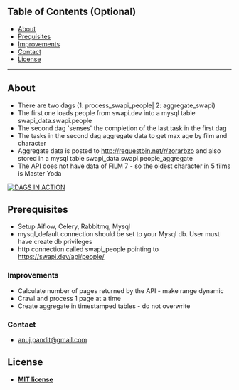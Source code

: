 
## Table of Contents (Optional)

- [About](#about)
- [Prequisites](#prerequisites)
- [Improvements](#improvements)
- [Contact](#contact)
- [License](#license)

---
## About

- There are two dags (1: process_swapi_people| 2: aggregate_swapi)
- The first one loads people from swapi.dev into a mysql table swapi_data.swapi.people
- The second dag 'senses' the completion of the last task in the first dag 
- The tasks in the second dag aggregate data to get max age by film and character 
- Aggregate data is posted to http://requestbin.net/r/zorarbzo and also stored in a mysql table swapi_data.swapi.people_aggregate
- The API does not have data of FILM 7 - so the oldest character in 5 films is Master Yoda 

[![DAGS IN ACTION](https://user-images.githubusercontent.com/12543322/94524422-36811300-0250-11eb-97bb-0c6afe89cf42.PNG)]()

## Prerequisites

- Setup Aiflow, Celery, Rabbitmq, Mysql
- mysql_default connection should be set to your Mysql db. User must have create db privileges 
- http connection called swapi_people	pointing to	https://swapi.dev/api/people/

### Improvements

- Calculate number of pages returned by the API - make range dynamic
- Crawl and process 1 page at a time 
- Create aggregate in timestamped tables - do not overwrite 

### Contact

- anuj.pandit@gmail.com

## License

- **[MIT license](http://opensource.org/licenses/mit-license.php)**
